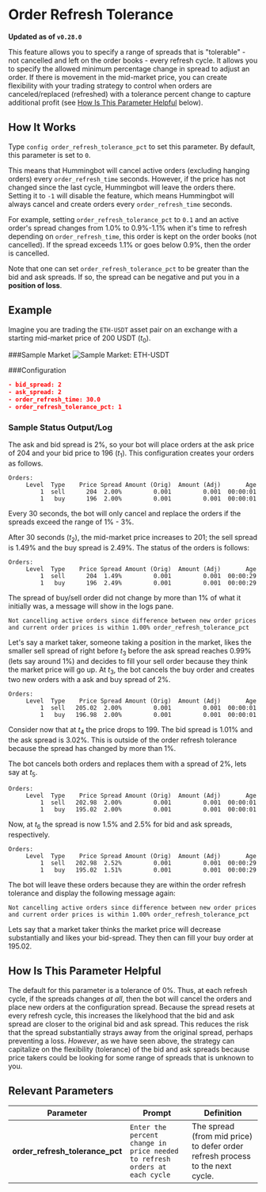 # Order Refresh Tolerance

**Updated as of `v0.28.0`**

This feature allows you to specify a range of spreads that is "tolerable" - not cancelled and left on the order books - every refresh cycle. It allows you to specify the allowed minimum percentage change in spread to adjust an order. If there is movement in the mid-market price, you can create flexibility with your trading strategy to control when orders are canceled/replaced (refreshed) with a tolerance percent change to capture additional profit (see [How Is This Parameter Helpful](./#how-is-this-parameter-helpful) below). 



## How It Works
Type `config order_refresh_tolerance_pct` to set this parameter. By default, this parameter is set to `0`. 

This means that Hummingbot will cancel active orders (excluding hanging orders) every `order_refresh_time` seconds. However, if the price has not changed since the last cycle, Hummingbot will leave the orders there. Setting it to `-1` will disable the feature, which means Hummingbot will always cancel and create orders every `order_refresh_time` seconds.

For example, setting `order_refresh_tolerance_pct` to `0.1` and an active order's spread changes from 1.0% to 0.9%-1.1% when it's time to refresh depending on `order_refresh_time`, this order is kept on the order books (not cancelled). If the spread exceeds 1.1% or goes below 0.9%, then the order is cancelled.

Note that one can set `order_refresh_tolerance_pct` to be greater than the bid and ask spreads. If so, the spread can be negative and put you in a **position of loss**.

## Example
Imagine you are trading the `ETH-USDT` asset pair on an exchange with a starting mid-market price of 200 USDT ($t_0$). 

###Sample Market
![Sample Market: ETH-USDT](/assets/img/order_refresh_tolerance_sample_market.png)

###Configuration
```json
- bid_spread: 2
- ask_spread: 2
- order_refresh_time: 30.0
- order_refresh_tolerance_pct: 1
```

### Sample Status Output/Log

The ask and bid spread is 2%, so your bot will place orders at the ask price of 204 and your bid price to 196 ($t_1$). This configuration creates your orders as follows.

```
Orders:                                                               
     Level  Type    Price Spread Amount (Orig)  Amount (Adj)  	   Age
         1  sell      204  2.00%         0.001         0.001  00:00:01
         1   buy      196  2.00%         0.001         0.001  00:00:01
```

Every 30 seconds, the bot will only cancel and replace the orders if the spreads exceed the range of 1% - 3%.

After 30 seconds ($t_2$), the mid-market price increases to 201; the sell spread is 1.49% and the buy spread is 2.49%. The status of the orders is follows:
```
Orders:                                                               
     Level  Type    Price Spread Amount (Orig)  Amount (Adj)  	   Age
         1  sell      204  1.49%         0.001         0.001  00:00:29
         1   buy      196  2.49%         0.001         0.001  00:00:29
```

The spread of buy/sell order did not change by more than 1% of what it initially was, a message will show in the logs pane.

```
Not cancelling active orders since difference between new order prices
and current order prices is within 1.00% order_refresh_tolerance_pct
```

Let's say a market taker, someone taking a position in the market, likes the smaller sell spread of right before $t_3$ before the ask spread reaches 0.99% (lets say around 1%)  and decides to fill your sell order because they think the market price will go up. At $t_3$, the bot cancels the buy order and creates two new orders with a ask and buy spread of 2%.

```
Orders:                                                               
     Level  Type    Price Spread Amount (Orig)  Amount (Adj)  	   Age
         1  sell   205.02  2.00%         0.001         0.001  00:00:01
         1   buy   196.98  2.00%         0.001         0.001  00:00:01
```

Consider now that at $t_4$ the price drops to 199. The bid spread is 1.01% and the ask spread is 3.02%. This is outside of the order refresh tolerance because the spread has changed by more than 1%. 


The bot cancels both orders and replaces them with a spread of 2%, lets say at $t_5$.

```
Orders:                                                               
     Level  Type    Price Spread Amount (Orig)  Amount (Adj)  	   Age
         1  sell   202.98  2.00%         0.001         0.001  00:00:01
         1   buy   195.02  2.00%         0.001         0.001  00:00:01
```

Now, at $t_6$ the spread is now 1.5% and 2.5% for bid and ask spreads, respectively. 

```
Orders:                                                               
     Level  Type    Price Spread Amount (Orig)  Amount (Adj)  	   Age
         1  sell   202.98  2.52%         0.001         0.001  00:00:29
         1   buy   195.02  1.51%         0.001         0.001  00:00:29
```

The bot will leave these orders because they are within the order refresh tolerance and display the following message again:
```
Not cancelling active orders since difference between new order prices
and current order prices is within 1.00% order_refresh_tolerance_pct
```
Lets say that a market taker thinks the market price will decrease substantially and likes your bid-spread. They then can fill your buy order at 195.02.

## How Is This Parameter Helpful

The default for this parameter is a tolerance of 0%. Thus, at each refresh cycle, if the spreads changes *at all*, then the bot will cancel the orders and place new orders at the configuration spread. Because the spread resets at every refresh cycle, this increases the likelyhood that the bid and ask spread are closer to the original bid and ask spread. This reduces the risk that the spread substantially strays away from the original spread, perhaps preventing a loss. *However*, as we have seen above, the strategy can capitalize on the flexibility (tolerance) of the bid and ask spreads because price takers could be looking for some range of spreads that is unknown to you.

## Relevant Parameters

| Parameter | Prompt | Definition |
|-----------|--------|------------|
| **order_refresh_tolerance_pct** | `Enter the percent change in price needed to refresh orders at each cycle` | The spread (from mid price) to defer order refresh process to the next cycle. |
